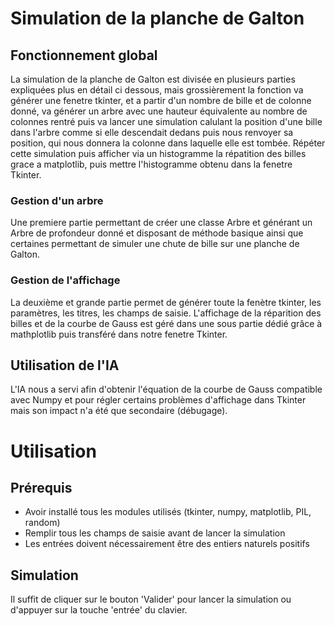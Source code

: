 # Simulation de la planche de Galton
## Fonctionnement global 
La simulation de la planche de Galton est divisée en plusieurs parties expliquées plus en détail ci dessous, mais grossièrement la fonction va générer une fenetre tkinter, et a partir d'un nombre de bille et de colonne donné, va générer un arbre avec une hauteur équivalente au nombre de colonnes rentré puis va lancer une simulation calulant la position d'une bille dans l'arbre comme si elle descendait dedans puis nous renvoyer sa position, qui nous donnera la colonne dans laquelle elle est tombée. Répéter cette simulation puis afficher via un histogramme la répatition des billes grace a matplotlib, puis mettre l'histogramme obtenu dans la fenetre Tkinter.

### Gestion d'un arbre
Une premiere partie permettant de créer une classe Arbre et générant un Arbre de profondeur donné et disposant de méthode basique ainsi que certaines permettant de simuler une chute de bille sur une planche de Galton.

### Gestion de l'affichage
La deuxième et grande partie permet de générer toute la fenètre tkinter, les paramètres, les titres, les champs de saisie. L'affichage de la réparition des billes et de la courbe de Gauss est géré dans une sous partie dédié grâce à mathplotlib puis transféré dans notre fenetre Tkinter.
## Utilisation de l'IA 
L'IA nous a servi afin d'obtenir l'équation de la courbe de Gauss compatible avec Numpy et pour régler certains problèmes d'affichage dans Tkinter mais son impact n'a été que secondaire (débugage).
 
# Utilisation
## Prérequis 
* Avoir installé tous les modules utilisés (tkinter, numpy, matplotlib, PIL, random)
* Remplir tous les champs de saisie avant de lancer la simulation 
* Les entrées doivent nécessairement être des entiers naturels positifs 

## Simulation 
Il suffit de cliquer sur le bouton 'Valider' pour lancer la simulation ou d'appuyer sur la touche 'entrée' du clavier. 
